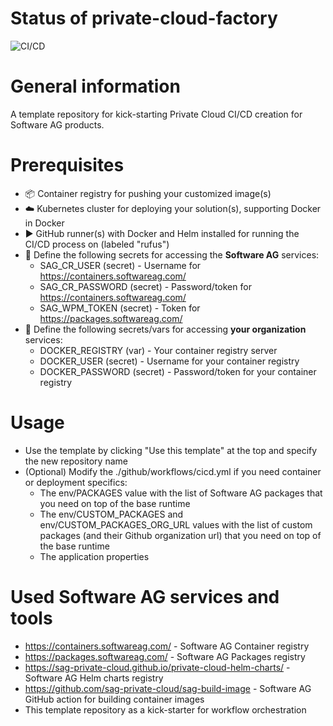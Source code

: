 # Status of private-cloud-factory
![CI/CD](https://github.com/sag-private-cloud/private-cloud-factory/actions/workflows/cicd.yml/badge.svg)

# General information
A template repository for kick-starting Private Cloud CI/CD creation for Software AG products. 

# Prerequisites
- :package: Container registry for pushing your customized image(s)
- :cloud: Kubernetes cluster for deploying your solution(s), supporting Docker in Docker
- :arrow_forward: GitHub runner(s) with Docker and Helm installed for running the CI/CD process on (labeled "rufus")
- :key: Define the following secrets for accessing the **Software AG** services:
  - SAG_CR_USER (secret) - Username for https://containers.softwareag.com/
  - SAG_CR_PASSWORD (secret) - Password/token for https://containers.softwareag.com/
  - SAG_WPM_TOKEN (secret) - Token for https://packages.softwareag.com/
- :key: Define the following secrets/vars for accessing **your organization** services:
  - DOCKER_REGISTRY (var) - Your container registry server
  - DOCKER_USER (secret) - Username for your container registry
  - DOCKER_PASSWORD (secret) - Password/token for your container registry

# Usage
- Use the template by clicking "Use this template" at the top and specify the new repository name
- (Optional) Modify the ./github/workflows/cicd.yml if you need container or deployment specifics:
  - The env/PACKAGES value with the list of Software AG packages that you need on top of the base runtime
  - The env/CUSTOM_PACKAGES and env/CUSTOM_PACKAGES_ORG_URL values with the list of custom packages (and their Github organization url) that you need on top of the base runtime
  - The application properties

# Used Software AG services and tools
- https://containers.softwareag.com/ - Software AG Container registry
- https://packages.softwareag.com/ - Software AG Packages registry
- https://sag-private-cloud.github.io/private-cloud-helm-charts/ - Software AG Helm charts registry
- https://github.com/sag-private-cloud/sag-build-image - Software AG GitHub action for building container images
- This template repository as a kick-starter for workflow orchestration
